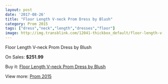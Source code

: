 ```yaml
---
layout: post
date: '2017-08-26'
title: "Floor Length V-neck Prom Dress by Blush"
category: Prom 2015
tags: ["dress","neck","length","dresses","floor"]
image: http://img.transblink.com/12041-thickbox_default/floor-length-v-neck-prom-dress-by-blush.jpg
---
```

Floor Length V-neck Prom Dress by Blush

On Sales: **$251.99**
<a href="https://www.transblink.com/en/prom-2015/3919-floor-length-v-neck-prom-dress-by-blush.html"><amp-img layout="responsive" width="600" height="600" src="//img.transblink.com/12041-thickbox_default/floor-length-v-neck-prom-dress-by-blush.jpg" alt="Floor Length V-neck Prom Dress by Blush 0" /></a>
<a href="https://www.transblink.com/en/prom-2015/3919-floor-length-v-neck-prom-dress-by-blush.html"><amp-img layout="responsive" width="600" height="600" src="//img.transblink.com/12045-thickbox_default/floor-length-v-neck-prom-dress-by-blush.jpg" alt="Floor Length V-neck Prom Dress by Blush 1" /></a>
<a href="https://www.transblink.com/en/prom-2015/3919-floor-length-v-neck-prom-dress-by-blush.html"><amp-img layout="responsive" width="600" height="600" src="//img.transblink.com/12044-thickbox_default/floor-length-v-neck-prom-dress-by-blush.jpg" alt="Floor Length V-neck Prom Dress by Blush 2" /></a>
<a href="https://www.transblink.com/en/prom-2015/3919-floor-length-v-neck-prom-dress-by-blush.html"><amp-img layout="responsive" width="600" height="600" src="//img.transblink.com/12043-thickbox_default/floor-length-v-neck-prom-dress-by-blush.jpg" alt="Floor Length V-neck Prom Dress by Blush 3" /></a>
<a href="https://www.transblink.com/en/prom-2015/3919-floor-length-v-neck-prom-dress-by-blush.html"><amp-img layout="responsive" width="600" height="600" src="//img.transblink.com/12042-thickbox_default/floor-length-v-neck-prom-dress-by-blush.jpg" alt="Floor Length V-neck Prom Dress by Blush 4" /></a>

Buy it: [Floor Length V-neck Prom Dress by Blush](https://www.transblink.com/en/prom-2015/3919-floor-length-v-neck-prom-dress-by-blush.html "Floor Length V-neck Prom Dress by Blush")

View more: [Prom 2015](https://www.transblink.com/en/10-prom-2015 "Prom 2015")